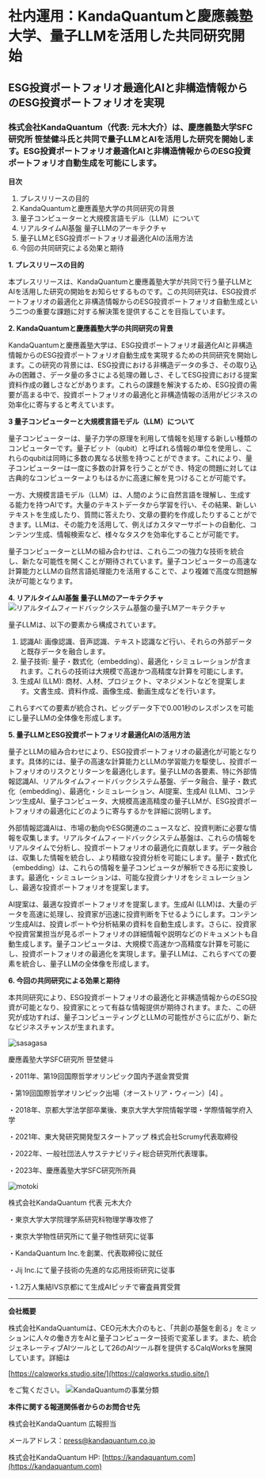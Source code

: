# 社内運用：KandaQuantumと慶應義塾大学、量子LLMを活用した共同研究開始
## ESG投資ポートフォリオ最適化AIと非構造情報からのESG投資ポートフォリオを実現
### 株式会社KandaQuantum（代表: 元木大介）は、慶應義塾大学SFC研究所 笹埜健斗氏と共同で量子LLMとAIを活用した研究を開始します。ESG投資ポートフォリオ最適化AIと非構造情報からのESG投資ポートフォリオ自動生成を可能にします。


**目次**
1. プレスリリースの目的
2. KandaQuantumと慶應義塾大学の共同研究の背景
3. 量子コンピューターと大規模言語モデル（LLM）について
4. リアルタイムAI基盤 量子LLMのアーキテクチャ
5. 量子LLMとESG投資ポートフォリオ最適化AIの活用方法
6. 今回の共同研究による効果と期待


**1. プレスリリースの目的**

本プレスリリースは、KandaQuantumと慶應義塾大学が共同で行う量子LLMとAIを活用した研究の開始をお知らせするものです。この共同研究は、ESG投資ポートフォリオの最適化と非構造情報からのESG投資ポートフォリオ自動生成という二つの重要な課題に対する解決策を提供することを目指しています。

**2. KandaQuantumと慶應義塾大学の共同研究の背景**

KandaQuantumと慶應義塾大学は、ESG投資ポートフォリオ最適化AIと非構造情報からのESG投資ポートフォリオ自動生成を実現するための共同研究を開始します。この研究の背景には、ESG投資における非構造データの多さ、その取り込みの困難さ、データ量の多さによる処理の難しさ、そしてESG投資における提案資料作成の難しさなどがあります。これらの課題を解決するため、ESG投資の需要が高まる中で、投資ポートフォリオの最適化と非構造情報の活用がビジネスの効率化に寄与すると考えています。


**3 量子コンピューターと大規模言語モデル（LLM）について**

量子コンピューターは、量子力学の原理を利用して情報を処理する新しい種類のコンピューターです。量子ビット（qubit）と呼ばれる情報の単位を使用し、これらのqubitは同時に多数の異なる状態を持つことができます。これにより、量子コンピューターは一度に多数の計算を行うことができ、特定の問題に対しては古典的なコンピューターよりもはるかに高速に解を見つけることが可能です。

一方、大規模言語モデル（LLM）は、人間のように自然言語を理解し、生成する能力を持つAIです。大量のテキストデータから学習を行い、その結果、新しいテキストを生成したり、質問に答えたり、文章の要約を作成したりすることができます。LLMは、その能力を活用して、例えばカスタマーサポートの自動化、コンテンツ生成、情報検索など、様々なタスクを効率化することが可能です。

量子コンピューターとLLMの組み合わせは、これら二つの強力な技術を統合し、新たな可能性を開くことが期待されています。量子コンピューターの高速な計算能力とLLMの自然言語処理能力を活用することで、より複雑で高度な問題解決が可能となります。


**4. リアルタイムAI基盤 量子LLMのアーキテクチャ**
![リアルタイムフィードバックシステム基盤の量子LMアーキテクチャ](image/quantum_lm_architecture.png)

量子LLMは、以下の要素から構成されています。

1. 認識AI: 画像認識、音声認識、テキスト認識など行い、それらの外部データと既存データを融合します。
2. 量子技術: 量子・数式化（embedding）、最適化・シミュレーションが含まれます。これらの技術は大規模で高速かつ高精度な計算を可能にします。
3. 生成AI (LLM): 商材、人材、プロジェクト、マネジメントなどを提案します。文書生成、資料作成、画像生成、動画生成などを行います。

これらすべての要素が統合され、ビッグデータ下で0.001秒のレスポンスを可能にし量子LLMの全体像を形成します。

**5. 量子LLMとESG投資ポートフォリオ最適化AIの活用方法**

量子とLLMの組み合わせにより、ESG投資ポートフォリオの最適化が可能となります。具体的には、量子の高速な計算能力とLLMの学習能力を駆使し、投資ポートフォリオのリスクとリターンを最適化します。量子LLMの各要素、特に外部情報認識AI、リアルタイムフィードバックシステム基盤、データ融合、量子・数式化（embedding）、最適化・シミュレーション、AI提案、生成AI (LLM)、コンテンツ生成AI、量子コンピュータ、大規模高速高精度の量子LLMが、ESG投資ポートフォリオの最適化にどのように寄与するかを詳細に説明します。

外部情報認識AIは、市場の動向やESG関連のニュースなど、投資判断に必要な情報を収集します。リアルタイムフィードバックシステム基盤は、これらの情報をリアルタイムで分析し、投資ポートフォリオの最適化に貢献します。データ融合は、収集した情報を統合し、より精緻な投資分析を可能にします。量子・数式化（embedding）は、これらの情報を量子コンピュータが解析できる形に変換します。最適化・シミュレーションは、可能な投資シナリオをシミュレーションし、最適な投資ポートフォリオを提案します。

AI提案は、最適な投資ポートフォリオを提案します。生成AI (LLM)は、大量のデータを高速に処理し、投資家が迅速に投資判断を下せるようにします。コンテンツ生成AIは、投資レポートや分析結果の資料を自動生成します。さらに、投資家や投資営業担当が見るポートフォリオの詳細情報や説明などのドキュメントも自動生成します。量子コンピュータは、大規模で高速かつ高精度な計算を可能にし、投資ポートフォリオの最適化を実現します。量子LLMは、これらすべての要素を統合し、量子LLMの全体像を形成します。

**6. 今回の共同研究による効果と期待**

本共同研究により、ESG投資ポートフォリオの最適化と非構造情報からのESG投資が可能となり、投資家にとって有益な情報提供が期待されます。また、この研究が成功すれば、量子コンピューティングとLLMの可能性がさらに広がり、新たなビジネスチャンスが生まれます。


![sasagasa](image/sasagasa.png)

慶應義塾大学SFC研究所 笹埜健斗

・2011年、第19回国際哲学オリンピック国内予選金賞受賞

・第19回国際哲学オリンピック出場（オーストリア・ウィーン）[4] 。

・2018年、京都大学法学部卒業後、東京大学大学院情報学環・学際情報学府入学

・2021年、東大発研究開発型スタートアップ 株式会社Scrumy代表取締役

・2022年、一般社団法人サステナビリティ総合研究所代表理事。

・2023年、慶應義塾大学SFC研究所所員

![motoki](image/motoki.jpeg)

株式会社KandaQuantum 代表 元木大介

・東京大学大学院理学系研究科物理学專攻修了

・東京大学物性研究所にて量子物性研究に従事

・KandaQuantum Inc.を創業、代表取締役に就任

・Jij Inc.にて量子技術の先進的な応用技術研究に従事

・1.2万人集結IVS京都にて生成AIピッチで審査員賞受賞

---

**会社概要**

株式会社KandaQuantumは、CEO元木大介のもと、「共創の基盤を創る」をミッションに人々の働き方をAIと量子コンピューター技術で変革します。また、統合ジェネレーティブAIツールとして26のAIツール群を提供するCalqWorksを展開しています。詳細は

[https://calqworks.studio.site/](https://calqworks.studio.site/)

をご覧ください。
![KandaQuantumの事業分類](image/kandaquantum_business_classification.png)

**本件に関する報道関係者からのお問合せ先**

株式会社KandaQuantum 広報担当

メールアドレス：press@kandaquantum.co.jp

株式会社KandaQuantum HP: [https://kandaquantum.com](https://kandaquantum.com)
